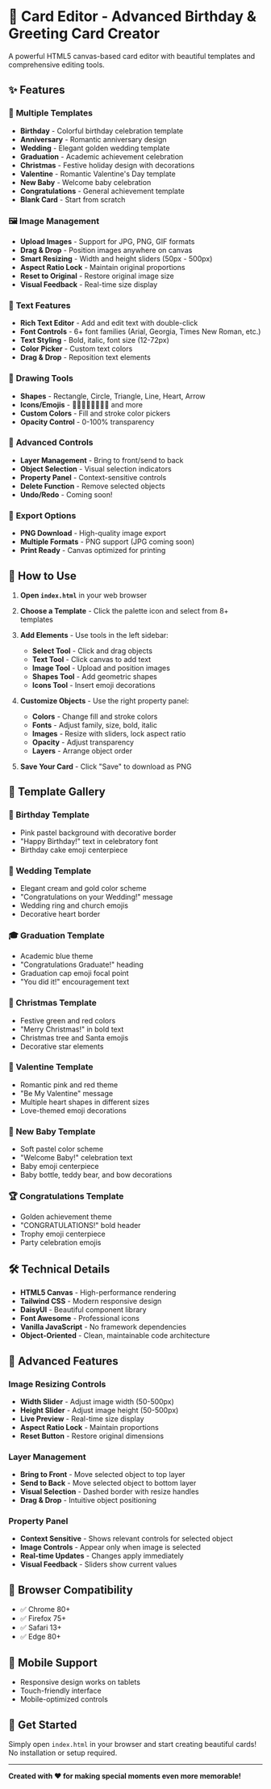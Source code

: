 # 🎨 Card Editor - Advanced Birthday & Greeting Card Creator

A powerful HTML5 canvas-based card editor with beautiful templates and comprehensive editing tools.

## ✨ Features

### 🎯 **Multiple Templates**

-   **Birthday** - Colorful birthday celebration template
-   **Anniversary** - Romantic anniversary design
-   **Wedding** - Elegant golden wedding template
-   **Graduation** - Academic achievement celebration
-   **Christmas** - Festive holiday design with decorations
-   **Valentine** - Romantic Valentine's Day template
-   **New Baby** - Welcome baby celebration
-   **Congratulations** - General achievement template
-   **Blank Card** - Start from scratch

### 🖼️ **Image Management**

-   **Upload Images** - Support for JPG, PNG, GIF formats
-   **Drag & Drop** - Position images anywhere on canvas
-   **Smart Resizing** - Width and height sliders (50px - 500px)
-   **Aspect Ratio Lock** - Maintain original proportions
-   **Reset to Original** - Restore original image size
-   **Visual Feedback** - Real-time size display

### 📝 **Text Features**

-   **Rich Text Editor** - Add and edit text with double-click
-   **Font Controls** - 6+ font families (Arial, Georgia, Times New Roman, etc.)
-   **Text Styling** - Bold, italic, font size (12-72px)
-   **Color Picker** - Custom text colors
-   **Drag & Drop** - Reposition text elements

### 🎨 **Drawing Tools**

-   **Shapes** - Rectangle, Circle, Triangle, Line, Heart, Arrow
-   **Icons/Emojis** - 🎉🎂🎈🎁💝🌟💖🌹 and more
-   **Custom Colors** - Fill and stroke color pickers
-   **Opacity Control** - 0-100% transparency

### 🎯 **Advanced Controls**

-   **Layer Management** - Bring to front/send to back
-   **Object Selection** - Visual selection indicators
-   **Property Panel** - Context-sensitive controls
-   **Delete Function** - Remove selected objects
-   **Undo/Redo** - Coming soon!

### 💾 **Export Options**

-   **PNG Download** - High-quality image export
-   **Multiple Formats** - PNG support (JPG coming soon)
-   **Print Ready** - Canvas optimized for printing

## 🚀 How to Use

1. **Open `index.html`** in your web browser
2. **Choose a Template** - Click the palette icon and select from 8+ templates
3. **Add Elements** - Use tools in the left sidebar:

    - **Select Tool** - Click and drag objects
    - **Text Tool** - Click canvas to add text
    - **Image Tool** - Upload and position images
    - **Shapes Tool** - Add geometric shapes
    - **Icons Tool** - Insert emoji decorations

4. **Customize Objects** - Use the right property panel:

    - **Colors** - Change fill and stroke colors
    - **Fonts** - Adjust family, size, bold, italic
    - **Images** - Resize with sliders, lock aspect ratio
    - **Opacity** - Adjust transparency
    - **Layers** - Arrange object order

5. **Save Your Card** - Click "Save" to download as PNG

## 🎨 Template Gallery

### 🎂 Birthday Template

-   Pink pastel background with decorative border
-   "Happy Birthday!" text in celebratory font
-   Birthday cake emoji centerpiece

### 💍 Wedding Template

-   Elegant cream and gold color scheme
-   "Congratulations on your Wedding!" message
-   Wedding ring and church emojis
-   Decorative heart border

### 🎓 Graduation Template

-   Academic blue theme
-   "Congratulations Graduate!" heading
-   Graduation cap emoji focal point
-   "You did it!" encouragement text

### 🎄 Christmas Template

-   Festive green and red colors
-   "Merry Christmas!" in bold text
-   Christmas tree and Santa emojis
-   Decorative star elements

### 💖 Valentine Template

-   Romantic pink and red theme
-   "Be My Valentine" message
-   Multiple heart shapes in different sizes
-   Love-themed emoji decorations

### 👶 New Baby Template

-   Soft pastel color scheme
-   "Welcome Baby!" celebration text
-   Baby emoji centerpiece
-   Baby bottle, teddy bear, and bow decorations

### 🏆 Congratulations Template

-   Golden achievement theme
-   "CONGRATULATIONS!" bold header
-   Trophy emoji centerpiece
-   Party celebration emojis

## 🛠️ Technical Details

-   **HTML5 Canvas** - High-performance rendering
-   **Tailwind CSS** - Modern responsive design
-   **DaisyUI** - Beautiful component library
-   **Font Awesome** - Professional icons
-   **Vanilla JavaScript** - No framework dependencies
-   **Object-Oriented** - Clean, maintainable code architecture

## 🎯 Advanced Features

### Image Resizing Controls

-   **Width Slider** - Adjust image width (50-500px)
-   **Height Slider** - Adjust image height (50-500px)
-   **Live Preview** - Real-time size display
-   **Aspect Ratio Lock** - Maintain proportions
-   **Reset Button** - Restore original dimensions

### Layer Management

-   **Bring to Front** - Move selected object to top layer
-   **Send to Back** - Move selected object to bottom layer
-   **Visual Selection** - Dashed border with resize handles
-   **Drag & Drop** - Intuitive object positioning

### Property Panel

-   **Context Sensitive** - Shows relevant controls for selected object
-   **Image Controls** - Appear only when image is selected
-   **Real-time Updates** - Changes apply immediately
-   **Visual Feedback** - Sliders show current values

## 🔧 Browser Compatibility

-   ✅ Chrome 80+
-   ✅ Firefox 75+
-   ✅ Safari 13+
-   ✅ Edge 80+

## 📱 Mobile Support

-   Responsive design works on tablets
-   Touch-friendly interface
-   Mobile-optimized controls

## 🎉 Get Started

Simply open `index.html` in your browser and start creating beautiful cards! No installation or setup required.

---

**Created with ❤️ for making special moments even more memorable!**
